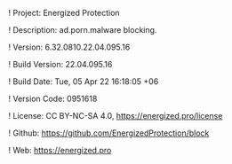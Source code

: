 ! Project: Energized Protection

! Description: ad.porn.malware blocking.

! Version: 6.32.0810.22.04.095.16

! Build Version: 22.04.095.16

! Build Date: Tue, 05 Apr 22 16:18:05 +06

! Version Code: 0951618

! License: CC BY-NC-SA 4.0, https://energized.pro/license

! Github: https://github.com/EnergizedProtection/block

! Web: https://energized.pro
